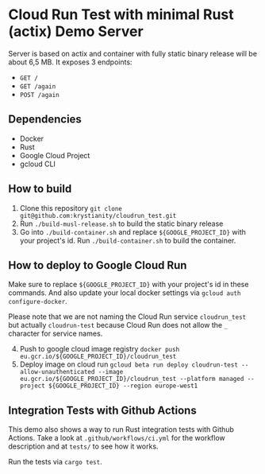 # Cloud Run Test with minimal Rust (actix) Demo Server

Server is based on actix and container with fully static binary release
will be about 6,5 MB. It exposes 3 endpoints:

* `GET /`
* `GET /again`
* `POST /again`

## Dependencies

* Docker
* Rust
* Google Cloud Project
* gcloud CLI

## How to build

1. Clone this repository `git clone git@github.com:krystianity/cloudrun_test.git`
2. Run `./build-musl-release.sh` to build the static binary release
3. Go into `./build-container.sh` and replace `${GOOGLE_PROJECT_ID}` with your project's id.
Run `./build-container.sh` to build the container.

## How to deploy to Google Cloud Run

Make sure to replace `${GOOGLE_PROJECT_ID}` with your project's id in these commands.
And also update your local docker settings via `gcloud auth configure-docker`.

Please note that we are not naming the Cloud Run service `cloudrun_test` but actually `cloudrun-test`
because Cloud Run does not allow the `_` character for service names.

4. Push to google cloud image registry `docker push eu.gcr.io/${GOOGLE_PROJECT_ID}/cloudrun_test`
5. Deploy image on cloud run `gcloud beta run deploy cloudrun-test --allow-unauthenticated --image eu.gcr.io/${GOOGLE_PROJECT_ID}/cloudrun_test --platform managed --project ${GOOGLE_PROJECT_ID} --region europe-west1`

## Integration Tests with Github Actions

This demo also shows a way to run Rust integration tests with Github Actions.
Take a look at `.github/workflows/ci.yml` for the workflow description and at
`tests/` to see how it works.

Run the tests via `cargo test`.